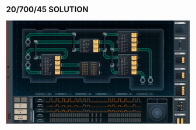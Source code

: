 20/700/45 SOLUTION
------------------

![screenshot0](https://github.com/shiawasenahikari/Shenzhen-IO-Solutions/blob/master/035-electronic-practice-target/screenshot0.png)
